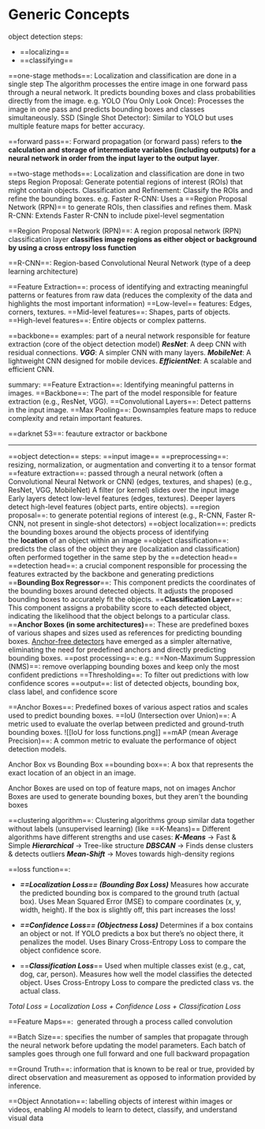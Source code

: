 # Generic Concepts
object detection steps:
- ==localizing==
- ==classifying==

==one-stage methods==: Localization and classification are done in a single step
	The algorithm processes the entire image in one forward pass through a neural network.
	It predicts bounding boxes and class probabilities directly from the image.
e.g.
	YOLO (You Only Look Once): Processes the image in one pass and predicts bounding boxes and classes simultaneously.
	SSD (Single Shot Detector): Similar to YOLO but uses multiple feature maps for better accuracy.

==forward pass==: Forward propagation (or forward pass) refers to **the calculation and storage of intermediate variables (including outputs) for a neural network in order from the input layer to the output layer**.

==two-stage methods==: Localization and classification are done in two steps
	Region Proposal: Generate potential regions of interest (ROIs) that might contain objects.
	Classification and Refinement: Classify the ROIs and refine the bounding boxes.
e.g.
	Faster R-CNN: Uses a ==Region Proposal Network (RPN)== to generate ROIs, then classifies and refines them.
	Mask R-CNN: Extends Faster R-CNN to include pixel-level segmentation

==Region Proposal Network (RPN)==: A region proposal network (RPN) classification layer **classifies image regions as either object or background by using a cross entropy loss function**

==R-CNN==: Region-based Convolutional Neural Network (type of a deep learning architecture)


==Feature Extraction==: process of identifying and extracting meaningful patterns or features from raw data (reduces the complexity of the data and highlights the most important information)
	==Low-level== features: Edges, corners, textures.
	==Mid-level features==: Shapes, parts of objects.
	==High-level features==: Entire objects or complex patterns.

==backbone== examples: part of a neural network responsible for feature extraction (core of the object detection model)	
	***ResNet***: A deep CNN with residual connections.
	***VGG***: A simpler CNN with many layers.
	***MobileNet***: A lightweight CNN designed for mobile devices.
	***EfficientNet***: A scalable and efficient CNN.


summary:
==Feature Extraction==: Identifying meaningful patterns in images.
==Backbone==: The part of the model responsible for feature extraction (e.g., ResNet, VGG).
==Convolutional Layers==: Detect patterns in the input image.
==Max Pooling==: Downsamples feature maps to reduce complexity and retain important features.





==darknet 53==: feauture extractor or backbone 

-------------------------------------------------------------------------------------

==object detection== steps:
	==input image==
	==preprocessing==: resizing, normalization, or augmentation and converting it to a tensor format
	==feature extraction==: passed through a neural network (often a Convolutional Neural Network  or CNN) (edges, textures, and shapes) (e.g., ResNet, VGG, MobileNet)
 	A filter (or kernel) slides over the input image
 	Early layers detect low-level features (edges, textures).
    Deeper layers detect high-level features (object parts, entire objects).
	==region proposal==: to generate potential regions of interest (e.g., R-CNN, Faster R-CNN, not present in single-shot detectors)
	==object localization==: predicts the bounding boxes around the objects
	process of identifying the **location** of an object within an image
	==object classification==: predicts the class of the object 
	they are (localization and classification) often performed together in the same step by the ==detection head==
	==detection head==: a crucial component responsible for processing the features extracted by the backbone and generating predictions
	==**Bounding Box Regressor**==: This component predicts the coordinates of the bounding boxes around detected objects. It adjusts the proposed bounding boxes to accurately fit the objects.
	==**Classification Layer**==: This component assigns a probability score to each detected object, indicating the likelihood that the object belongs to a particular class.
	==**Anchor Boxes (in some architectures)**==: These are predefined boxes of various shapes and sizes used as references for predicting bounding boxes. [Anchor-free detectors](https://www.ultralytics.com/glossary/anchor-free-detectors) have emerged as a simpler alternative, eliminating the need for predefined anchors and directly predicting bounding boxes.
	==post processing==: e.g.:
		==Non-Maximum Suppression (NMS)==: remove overlapping bounding boxes and keep only the most confident predictions
		==Thresholding==: To filter out predictions with low confidence scores
	==output==: list of detected objects, bounding box, class label, and confidence score


==Anchor Boxes==: Predefined boxes of various aspect ratios and scales used to predict bounding boxes.
==IoU (Intersection over Union)==: A metric used to evaluate the overlap between predicted and ground-truth bounding boxes.
![[IoU for loss functions.png]]
==mAP (mean Average Precision)==: A common metric to evaluate the performance of object detection models.

Anchor Box vs Bounding Box
==bounding box==: A box that represents the exact location of an object in an image.

Anchor Boxes are used on top of feature maps, not on images
Anchor Boxes are used to generate bounding boxes, but they aren't the bounding boxes

==clustering algorithm==: Clustering algorithms group similar data together without labels (unsupervised learning) (like ==K-Means)==
Different algorithms have different strengths and use cases:
	***K-Means*** → Fast & Simple
	***Hierarchical*** → Tree-like structure
	***DBSCAN*** → Finds dense clusters & detects outliers
	***Mean-Shift*** → Moves towards high-density regions

==loss function==:
- ***==Localization Loss== (Bounding Box Loss)***
Measures how accurate the predicted bounding box is compared to the ground truth (actual box).
Uses Mean Squared Error (MSE) to compare coordinates (x, y, width, height).
If the box is slightly off, this part increases the loss!

- ***==Confidence Loss== (Objectness Loss)***
Determines if a box contains an object or not.
If YOLO predicts a box but there’s no object there, it penalizes the model.
Uses Binary Cross-Entropy Loss to compare the object confidence score.

- ==***Classification Loss***==
Used when multiple classes exist (e.g., cat, dog, car, person).
Measures how well the model classifies the detected object.
Uses Cross-Entropy Loss to compare the predicted class vs. the actual class.

*Total Loss = Localization Loss + Confidence Loss + Classification Loss*

==Feature Maps==:  generated through a process called convolution

==Batch Size==: specifies the number of samples that propagate through the neural network before updating the model parameters. Each batch of samples goes through one full forward and one full backward propagation

==Ground Truth==: information that is known to be real or true, provided by direct observation and measurement as opposed to information provided by inference.

==Object Annotation==: labelling objects of interest within images or videos, enabling AI models to learn to detect, classify, and understand visual data



